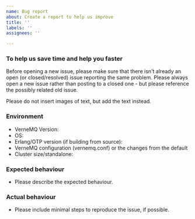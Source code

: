 ```yaml
---
name: Bug report
about: Create a report to help us improve
title: ''
labels: ''
assignees: ''

---
```


### To help us save time and help you faster

Before opening a new issue, please make sure that there isn't already an open (or closed/resolved) issue reporting the same problem. Please always open a new issue rather than posting to a closed one - but please reference the possibly related old issue.

Please do not insert images of text, but add the text instead.

### Environment

- VerneMQ Version:
- OS:
- Erlang/OTP version (if building from source):
- VerneMQ configuration (vernemq.conf) or the changes from the default
- Cluster size/standalone:

### Expected behaviour

- Please describe the expected behaviour.

### Actual behaviour

- Please include minimal steps to reproduce the issue, if possible.
